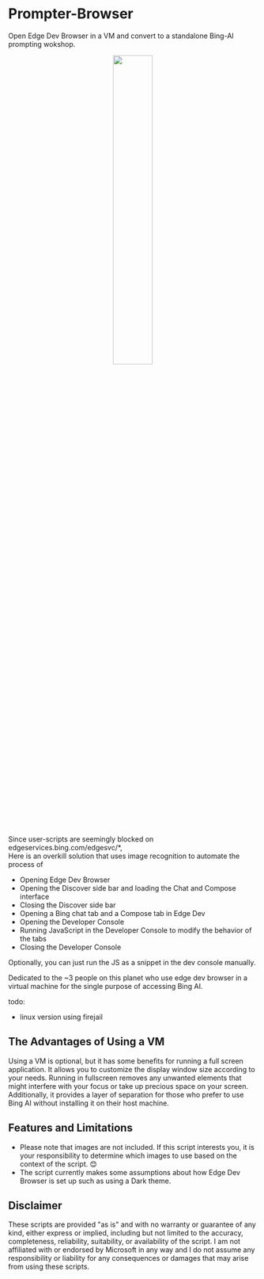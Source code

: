 # Prompter-Browser

Open Edge Dev Browser in a VM and convert to a standalone Bing-AI prompting wokshop.

<p align="center">
  <img src="https://github.com/RichKMLS/Prompter-Browser/assets/105183376/75f03296-7934-4fab-86f9-e263a01f43b4" width="40%"/>
  <br>
</p>


Since user-scripts are seemingly blocked on edgeservices&period;bing&period;com/edgesvc/*, <br>
Here is an overkill solution that uses image recognition
to automate the process of    

- Opening Edge Dev Browser
- Opening the Discover side bar and loading the Chat and Compose interface
- Closing the Discover side bar
- Opening a Bing chat tab and a Compose tab in Edge Dev
- Opening the Developer Console
- Running JavaScript in the Developer Console to modify the behavior of the tabs
- Closing the Developer Console

Optionally, you can just run the JS as a snippet in the dev console manually.

Dedicated to the ~3 people on this planet who use edge dev browser in a virtual machine for the single purpose of accessing Bing AI.

todo:
- linux version using firejail

## The Advantages of Using a VM

Using a VM is optional, but it has some benefits for running a full screen application. It allows you to customize the display window size according to your needs. Running in fullscreen removes any unwanted elements that might interfere with your focus or take up precious space on your screen. Additionally, it provides a layer of separation for those who prefer to use Bing AI without installing it on their host machine.

## Features and Limitations

- Please note that images are not included. If this script interests you, it is your responsibility to determine which images to use based on the context of the script. 😊
- The script currently makes some assumptions about how Edge Dev Browser is set up such as using a Dark theme.

## Disclaimer

These scripts are provided "as is" and with no warranty or guarantee of any kind, either express or implied, including but not limited to the accuracy, completeness, reliability, suitability, or availability of the script. I am not affiliated with or endorsed by Microsoft in any way and I do not assume any responsibility or liability for any consequences or damages that may arise from using these scripts. 

